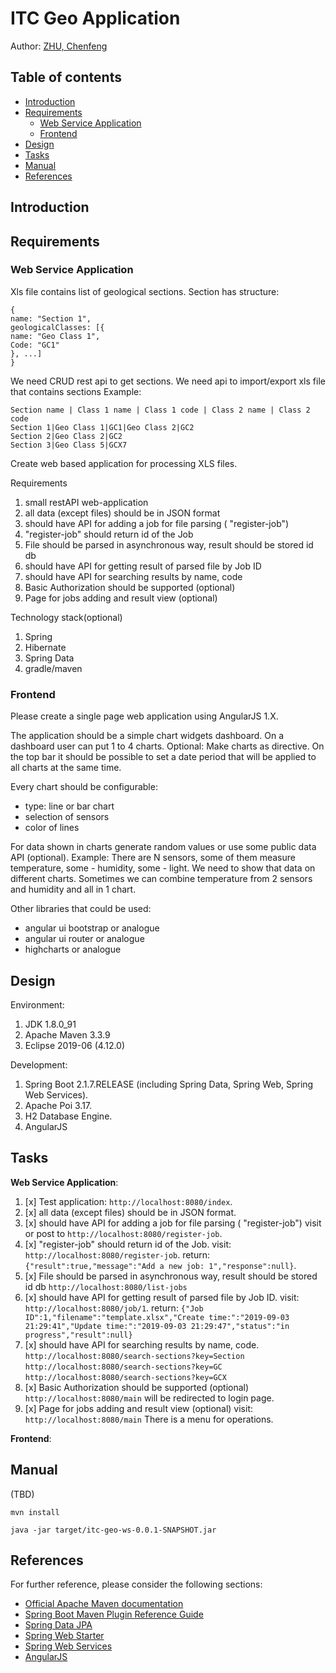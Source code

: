 # ITC Geo Application


Author: [ZHU, Chenfeng](http://about.me/zhuchenfeng)


Table of contents
-----------------

* [Introduction](#introduction)
* [Requirements](#requirements)
  * [Web Service Application](#web-service-application)
  * [Frontend](#frontend)
* [Design](#design)
* [Tasks](#tasks)
* [Manual](#manual)
* [References](#references)


## Introduction




## Requirements

### Web Service Application

Xls file contains list of geological sections. Section has structure:

```
{
name: "Section 1",
geologicalClasses: [{
name: "Geo Class 1",
Code: "GC1"
}, ...]
}
```
We need CRUD rest api to get sections. We need api to import/export xls file that contains sections
Example:

```
Section name | Class 1 name | Class 1 code | Class 2 name | Class 2 code
Section 1|Geo Class 1|GC1|Geo Class 2|GC2
Section 2|Geo Class 2|GC2
Section 3|Geo Class 5|GCX7
```
Create web based application for processing XLS files.

Requirements
1. small restAPI web-application
2. all data (except files) should be in JSON format
3. should have API for adding a job for file parsing ( "register-job")
4. "register-job" should return id of the Job
5. File should be parsed in asynchronous way, result should be stored id db
6. should have API for getting result of parsed file by Job ID
7. should have API for searching results by name, code
8. Basic Authorization should be supported (optional)
9. Page for jobs adding and result view (optional)

Technology stack(optional)
1. Spring
2. Hibernate
3. Spring Data
4. gradle/maven

### Frontend

Please create a single page web application using AngularJS 1.X.

The application should be a simple chart widgets dashboard. On a dashboard user can put 1 to 4 charts. Optional: Make charts as directive. On the top bar it should be possible to set a date period that will be applied to all charts at the same time.

Every chart should be configurable:
- type: line or bar chart
- selection of sensors
- color of lines

For data shown in charts generate random values or use some public data API (optional).
Example: There are N sensors, some of them measure temperature, some - humidity, some - light. We need to show that data on different charts. Sometimes we can combine temperature from 2 sensors and humidity and all in 1 chart.

Other libraries that could be used:
- angular ui bootstrap or analogue
- angular ui router or analogue
- highcharts or analogue


## Design

Environment:

1. JDK 1.8.0_91
2. Apache Maven 3.3.9
3. Eclipse 2019-06 (4.12.0)

Development:

1. Spring Boot 2.1.7.RELEASE (including Spring Data, Spring Web, Spring Web Services).
2. Apache Poi 3.17.
3. H2 Database Engine.
4. AngularJS


## Tasks

__Web Service Application__:

1. [x] Test application: `http://localhost:8080/index`.
2. [x] all data (except files) should be in JSON format.
3. [x] should have API for adding a job for file parsing ( "register-job")
visit or post to `http://localhost:8080/register-job`.
4. [x] "register-job" should return id of the Job.
visit: `http://localhost:8080/register-job`.
return: `{"result":true,"message":"Add a new job: 1","response":null}`.
5. [x] File should be parsed in asynchronous way, result should be stored id db
`http://localhost:8080/list-jobs`
6. [x] should have API for getting result of parsed file by Job ID.
visit: `http://localhost:8080/job/1`.
return: `{"Job ID":1,"filename":"template.xlsx","Create time:":"2019-09-03 21:29:41","Update time:":"2019-09-03 21:29:47","status":"in progress","result":null}`
7. [x] should have API for searching results by name, code.
`http://localhost:8080/search-sections?key=Section`
`http://localhost:8080/search-sections?key=GC`
`http://localhost:8080/search-sections?key=GCX`
8. [x] Basic Authorization should be supported (optional)
`http://localhost:8080/main` will be redirected to login page.
9. [x] Page for jobs adding and result view (optional)
visit: `http://localhost:8080/main`
There is a menu for operations.

__Frontend__:


## Manual

(TBD)
```
mvn install

java -jar target/itc-geo-ws-0.0.1-SNAPSHOT.jar
```


## References

For further reference, please consider the following sections:

* [Official Apache Maven documentation](https://maven.apache.org/guides/index.html)
* [Spring Boot Maven Plugin Reference Guide](https://docs.spring.io/spring-boot/docs/2.1.7.RELEASE/maven-plugin/)
* [Spring Data JPA](https://docs.spring.io/spring-boot/docs/{bootVersion}/reference/htmlsingle/#boot-features-jpa-and-spring-data)
* [Spring Web Starter](https://docs.spring.io/spring-boot/docs/{bootVersion}/reference/htmlsingle/#boot-features-developing-web-applications)
* [Spring Web Services](https://docs.spring.io/spring-boot/docs/{bootVersion}/reference/htmlsingle/#boot-features-webservices)
* [AngularJS](https://angularjs.org/)
